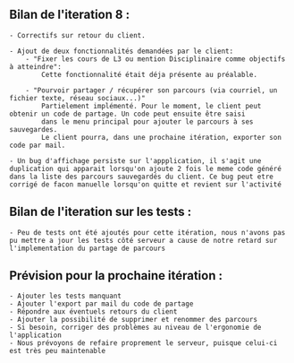## Bilan de l'iteration 8 : 

	- Correctifs sur retour du client.

	- Ajout de deux fonctionnalités demandées par le client:
		- "Fixer les cours de L3 ou mention Disciplinaire comme objectifs à atteindre":
			Cette fonctionnalité était déja présente au préalable.

		- "Pourvoir partager / récupérer son parcours (via courriel, un fichier texte, réseau sociaux...)"
			Partielement implémenté. Pour le moment, le client peut obtenir un code de partage. Un code peut ensuite être saisi 
			dans le menu principal pour ajouter le parcours à ses sauvegardes.
			Le client pourra, dans une prochaine itération, exporter son code par mail.

	- Un bug d'affichage persiste sur l'appplication, il s'agit une duplication qui apparait lorsqu'on ajoute 2 fois le meme code généré dans la liste des parcours sauvegardés du client. Ce bug peut etre corrigé de facon manuelle lorsqu'on quitte et revient sur l'activité
		
## Bilan de l'iteration sur les tests :

	- Peu de tests ont été ajoutés pour cette itération, nous n'avons pas pu mettre a jour les tests côté serveur a cause de notre retard sur l'implementation du partage de parcours


## Prévision pour la prochaine itération : 

	- Ajouter les tests manquant
	- Ajouter l'export par mail du code de partage
	- Répondre aux éventuels retours du client
	- Ajouter la possibilité de supprimer et renommer des parcours
	- Si besoin, corriger des problèmes au niveau de l'ergonomie de l'application
	- Nous prévoyons de refaire proprement le serveur, puisque celui-ci est très peu maintenable
